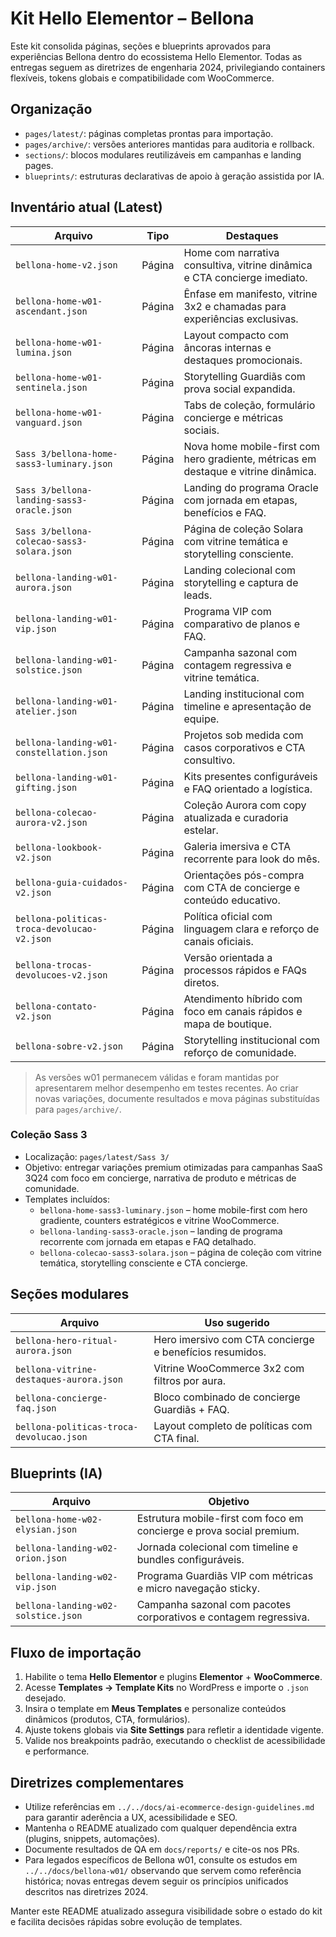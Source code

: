 # Kit Hello Elementor – Bellona

Este kit consolida páginas, seções e blueprints aprovados para experiências Bellona dentro do ecossistema Hello Elementor. Todas as entregas seguem as diretrizes de engenharia 2024, privilegiando containers flexíveis, tokens globais e compatibilidade com WooCommerce.

## Organização

- `pages/latest/`: páginas completas prontas para importação.
- `pages/archive/`: versões anteriores mantidas para auditoria e rollback.
- `sections/`: blocos modulares reutilizáveis em campanhas e landing pages.
- `blueprints/`: estruturas declarativas de apoio à geração assistida por IA.

## Inventário atual (Latest)

| Arquivo | Tipo | Destaques |
| --- | --- | --- |
| `bellona-home-v2.json` | Página | Home com narrativa consultiva, vitrine dinâmica e CTA concierge imediato. |
| `bellona-home-w01-ascendant.json` | Página | Ênfase em manifesto, vitrine 3x2 e chamadas para experiências exclusivas. |
| `bellona-home-w01-lumina.json` | Página | Layout compacto com âncoras internas e destaques promocionais. |
| `bellona-home-w01-sentinela.json` | Página | Storytelling Guardiãs com prova social expandida. |
| `bellona-home-w01-vanguard.json` | Página | Tabs de coleção, formulário concierge e métricas sociais. |
| `Sass 3/bellona-home-sass3-luminary.json` | Página | Nova home mobile-first com hero gradiente, métricas em destaque e vitrine dinâmica. |
| `Sass 3/bellona-landing-sass3-oracle.json` | Página | Landing do programa Oracle com jornada em etapas, benefícios e FAQ. |
| `Sass 3/bellona-colecao-sass3-solara.json` | Página | Página de coleção Solara com vitrine temática e storytelling consciente. |
| `bellona-landing-w01-aurora.json` | Página | Landing colecional com storytelling e captura de leads. |
| `bellona-landing-w01-vip.json` | Página | Programa VIP com comparativo de planos e FAQ. |
| `bellona-landing-w01-solstice.json` | Página | Campanha sazonal com contagem regressiva e vitrine temática. |
| `bellona-landing-w01-atelier.json` | Página | Landing institucional com timeline e apresentação de equipe. |
| `bellona-landing-w01-constellation.json` | Página | Projetos sob medida com casos corporativos e CTA consultivo. |
| `bellona-landing-w01-gifting.json` | Página | Kits presentes configuráveis e FAQ orientado a logística. |
| `bellona-colecao-aurora-v2.json` | Página | Coleção Aurora com copy atualizada e curadoria estelar. |
| `bellona-lookbook-v2.json` | Página | Galeria imersiva e CTA recorrente para look do mês. |
| `bellona-guia-cuidados-v2.json` | Página | Orientações pós-compra com CTA de concierge e conteúdo educativo. |
| `bellona-politicas-troca-devolucao-v2.json` | Página | Política oficial com linguagem clara e reforço de canais oficiais. |
| `bellona-trocas-devolucoes-v2.json` | Página | Versão orientada a processos rápidos e FAQs diretos. |
| `bellona-contato-v2.json` | Página | Atendimento híbrido com foco em canais rápidos e mapa de boutique. |
| `bellona-sobre-v2.json` | Página | Storytelling institucional com reforço de comunidade. |

> As versões w01 permanecem válidas e foram mantidas por apresentarem melhor desempenho em testes recentes. Ao criar novas variações, documente resultados e mova páginas substituídas para `pages/archive/`.

### Coleção Sass 3

- Localização: `pages/latest/Sass 3/`
- Objetivo: entregar variações premium otimizadas para campanhas SaaS 3Q24 com foco em concierge, narrativa de produto e métricas de comunidade.
- Templates incluídos:
  - `bellona-home-sass3-luminary.json` – home mobile-first com hero gradiente, counters estratégicos e vitrine WooCommerce.
  - `bellona-landing-sass3-oracle.json` – landing de programa recorrente com jornada em etapas e FAQ detalhado.
  - `bellona-colecao-sass3-solara.json` – página de coleção com vitrine temática, storytelling consciente e CTA concierge.

## Seções modulares

| Arquivo | Uso sugerido |
| --- | --- |
| `bellona-hero-ritual-aurora.json` | Hero imersivo com CTA concierge e benefícios resumidos. |
| `bellona-vitrine-destaques-aurora.json` | Vitrine WooCommerce 3x2 com filtros por aura. |
| `bellona-concierge-faq.json` | Bloco combinado de concierge Guardiãs + FAQ. |
| `bellona-politicas-troca-devolucao.json` | Layout completo de políticas com CTA final. |

## Blueprints (IA)

| Arquivo | Objetivo |
| --- | --- |
| `bellona-home-w02-elysian.json` | Estrutura mobile-first com foco em concierge e prova social premium. |
| `bellona-landing-w02-orion.json` | Jornada colecional com timeline e bundles configuráveis. |
| `bellona-landing-w02-vip.json` | Programa Guardiãs VIP com métricas e micro navegação sticky. |
| `bellona-landing-w02-solstice.json` | Campanha sazonal com pacotes corporativos e contagem regressiva. |

## Fluxo de importação

1. Habilite o tema **Hello Elementor** e plugins **Elementor** + **WooCommerce**.
2. Acesse **Templates → Template Kits** no WordPress e importe o `.json` desejado.
3. Insira o template em **Meus Templates** e personalize conteúdos dinâmicos (produtos, CTA, formulários).
4. Ajuste tokens globais via **Site Settings** para refletir a identidade vigente.
5. Valide nos breakpoints padrão, executando o checklist de acessibilidade e performance.

## Diretrizes complementares

- Utilize referências em `../../docs/ai-ecommerce-design-guidelines.md` para garantir aderência a UX, acessibilidade e SEO.
- Mantenha o README atualizado com qualquer dependência extra (plugins, snippets, automações).
- Documente resultados de QA em `docs/reports/` e cite-os nos PRs.
- Para legados específicos de Bellona w01, consulte os estudos em `../../docs/bellona-w01/` observando que servem como referência histórica; novas entregas devem seguir os princípios unificados descritos nas diretrizes 2024.

Manter este README atualizado assegura visibilidade sobre o estado do kit e facilita decisões rápidas sobre evolução de templates.
